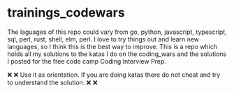# trainings_codewars
The laguages of this repo could vary from go, python, javascript, typescript, sql, perl, rust, shell, elm, perl.
I love to try things out and learn new languages, so I think this is the best way to improve.
This is a repo which holds all my solutions to the katas I do on the coding_wars and the solutions I posted for the free code camp Coding Interview Prep.

❌ :x: Use it as orientation. If you are doing katas there do not cheat and try to understand the solution. ❌ :x:
